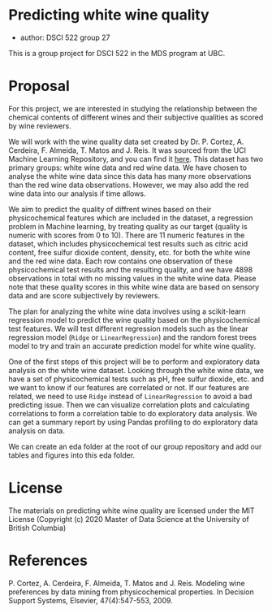 # Predicting white wine quality

  - author: DSCI 522 group 27

This is a group project for DSCI 522 in the MDS program at UBC.

# Proposal 

For this project, we are interested in studying the relationship between the chemical contents of different wines and their subjective qualities as scored by wine reviewers.

We will work with the wine quality data set created by Dr. P. Cortez, 
A. Cerdeira, F. Almeida, T. Matos and J. Reis. It was sourced from the UCI Machine Learning Repository, 
and you can find it [here](https://archive.ics.uci.edu/ml/datasets/wine+quality). 
This dataset has two primary groups: white wine data and red wine data. 
We have chosen to analyse the white wine data since this data has many more observations than the red wine data observations. 
However, we may also add the red wine data into our analysis if time allows. 

We aim to predict the quality of diffrent wines based on their physicochemical features which are included in the dataset,
a regression problem in Machine learning, by treating quality as our target (quality is numeric with scores from 0 to 10).
There are 11 numeric features in the dataset, which includes physicochemical test results such as citric acid content, free sulfur dioxide content, 
density, etc. for both the white wine and the red wine data. Each row contains one observation of these physicochemical test results and the resulting quality,
and we have 4898 observations in total with no missing values in the white wine data. 
Please note that these quality scores in this white wine data are based on sensory data and are score subjectively by reviewers.

The plan for analyzing the white wine data involves using a scikit-learn regression model to predict the wine quality based on the physicochemical test features.
We will test different regression models 
such as the linear regression model (`Ridge` or `LinearRegression`) and the random forest trees model to try and train an accurate prediction model for white wine quality. 

One of the first steps of this project will be to perform and exploratory data analysis on the white wine dataset. Looking through the white wine data, we have a set of physicochemical tests such as pH,
free sulfur dioxide, etc. and we want to know if our features are correlated or not. 
If our features are related, we need to use `Ridge` instead of `LinearRegression` to avoid a bad predicting issue. 
Then we can visualize correlation plots and calculating correlations to form a correlation table to do exploratory data analysis. 
We can get a summary report by using Pandas profiling to do exploratory data analysis on data. 

We can create an eda folder at the root of our group repository 
and add our tables and figures into this eda folder.

# License 
The materials on predicting white wine quality are licensed under the MIT License 
(Copyright (c) 2020 Master of Data Science at the University of British Columbia)

# References

P. Cortez, A. Cerdeira, F. Almeida, T. Matos and J. Reis.
Modeling wine preferences by data mining from physicochemical properties. In Decision Support Systems, Elsevier, 47(4):547-553, 2009.
